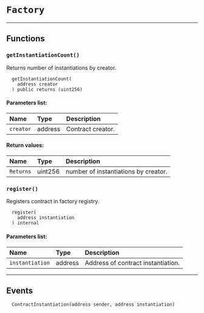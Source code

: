 [Factory]: #Factory
[Factory-isInstantiation-mapping-address----bool-]: #Factory-isInstantiation-mapping-address----bool-
[Factory-instantiations-mapping-address----address---]: #Factory-instantiations-mapping-address----address---
[Factory-getInstantiationCount-address-]: #Factory-getInstantiationCount-address-
[Factory-register-address-]: #Factory-register-address-
[Factory-ContractInstantiation-address-address-]: #Factory-ContractInstantiation-address-address-
[MultiSigWallet]: MultiSigWallet.md#MultiSigWallet
[MultiSigWallet-onlyModerator--]: MultiSigWallet.md#MultiSigWallet-onlyModerator--
[MultiSigWallet-onlyWallet--]: MultiSigWallet.md#MultiSigWallet-onlyWallet--
[MultiSigWallet-ownerDoesNotExist-address-]: MultiSigWallet.md#MultiSigWallet-ownerDoesNotExist-address-
[MultiSigWallet-ownerExists-address-]: MultiSigWallet.md#MultiSigWallet-ownerExists-address-
[MultiSigWallet-transactionExists-uint256-]: MultiSigWallet.md#MultiSigWallet-transactionExists-uint256-
[MultiSigWallet-confirmed-uint256-address-]: MultiSigWallet.md#MultiSigWallet-confirmed-uint256-address-
[MultiSigWallet-notConfirmed-uint256-address-]: MultiSigWallet.md#MultiSigWallet-notConfirmed-uint256-address-
[MultiSigWallet-notExecuted-uint256-]: MultiSigWallet.md#MultiSigWallet-notExecuted-uint256-
[MultiSigWallet-notNull-address-]: MultiSigWallet.md#MultiSigWallet-notNull-address-
[MultiSigWallet-validRequirement-uint256-uint256-]: MultiSigWallet.md#MultiSigWallet-validRequirement-uint256-uint256-
[MultiSigWallet-MAX_OWNER_COUNT-uint256]: MultiSigWallet.md#MultiSigWallet-MAX_OWNER_COUNT-uint256
[MultiSigWallet-transactions-mapping-uint256----struct-MultiSigWallet-Transaction-]: MultiSigWallet.md#MultiSigWallet-transactions-mapping-uint256----struct-MultiSigWallet-Transaction-
[MultiSigWallet-confirmations-mapping-uint256----mapping-address----bool--]: MultiSigWallet.md#MultiSigWallet-confirmations-mapping-uint256----mapping-address----bool--
[MultiSigWallet-isOwner-mapping-address----bool-]: MultiSigWallet.md#MultiSigWallet-isOwner-mapping-address----bool-
[MultiSigWallet-owners-address--]: MultiSigWallet.md#MultiSigWallet-owners-address--
[MultiSigWallet-moderator-address]: MultiSigWallet.md#MultiSigWallet-moderator-address
[MultiSigWallet-required-uint256]: MultiSigWallet.md#MultiSigWallet-required-uint256
[MultiSigWallet-transactionCount-uint256]: MultiSigWallet.md#MultiSigWallet-transactionCount-uint256
[MultiSigWallet-receive--]: MultiSigWallet.md#MultiSigWallet-receive--
[MultiSigWallet-constructor-address---uint256-]: MultiSigWallet.md#MultiSigWallet-constructor-address---uint256-
[MultiSigWallet-changeRequirement-uint256-]: MultiSigWallet.md#MultiSigWallet-changeRequirement-uint256-
[MultiSigWallet-submitTransaction-address-uint256-bytes-]: MultiSigWallet.md#MultiSigWallet-submitTransaction-address-uint256-bytes-
[MultiSigWallet-confirmTransaction-uint256-]: MultiSigWallet.md#MultiSigWallet-confirmTransaction-uint256-
[MultiSigWallet-revokeConfirmation-uint256-]: MultiSigWallet.md#MultiSigWallet-revokeConfirmation-uint256-
[MultiSigWallet-executeTransaction-uint256-]: MultiSigWallet.md#MultiSigWallet-executeTransaction-uint256-
[MultiSigWallet-isConfirmed-uint256-]: MultiSigWallet.md#MultiSigWallet-isConfirmed-uint256-
[MultiSigWallet-addTransaction-address-uint256-bytes-]: MultiSigWallet.md#MultiSigWallet-addTransaction-address-uint256-bytes-
[MultiSigWallet-getConfirmationCount-uint256-]: MultiSigWallet.md#MultiSigWallet-getConfirmationCount-uint256-
[MultiSigWallet-getTransactionCount-bool-bool-]: MultiSigWallet.md#MultiSigWallet-getTransactionCount-bool-bool-
[MultiSigWallet-getOwners--]: MultiSigWallet.md#MultiSigWallet-getOwners--
[MultiSigWallet-getConfirmations-uint256-]: MultiSigWallet.md#MultiSigWallet-getConfirmations-uint256-
[MultiSigWallet-getTransactionIds-uint256-uint256-bool-bool-]: MultiSigWallet.md#MultiSigWallet-getTransactionIds-uint256-uint256-bool-bool-
[MultiSigWallet-addAddress-address-]: MultiSigWallet.md#MultiSigWallet-addAddress-address-
[MultiSigWallet-removeAddess-address-]: MultiSigWallet.md#MultiSigWallet-removeAddess-address-
[MultiSigWallet-changeNewOwner-address-]: MultiSigWallet.md#MultiSigWallet-changeNewOwner-address-
[MultiSigWallet-Confirmation-address-uint256-]: MultiSigWallet.md#MultiSigWallet-Confirmation-address-uint256-
[MultiSigWallet-Revocation-address-uint256-]: MultiSigWallet.md#MultiSigWallet-Revocation-address-uint256-
[MultiSigWallet-Submission-uint256-]: MultiSigWallet.md#MultiSigWallet-Submission-uint256-
[MultiSigWallet-Execution-uint256-]: MultiSigWallet.md#MultiSigWallet-Execution-uint256-
[MultiSigWallet-ExecutionFailure-uint256-]: MultiSigWallet.md#MultiSigWallet-ExecutionFailure-uint256-
[MultiSigWallet-Deposit-address-uint256-]: MultiSigWallet.md#MultiSigWallet-Deposit-address-uint256-
[MultiSigWallet-OwnerAddition-address-]: MultiSigWallet.md#MultiSigWallet-OwnerAddition-address-
[MultiSigWallet-OwnerRemoval-address-]: MultiSigWallet.md#MultiSigWallet-OwnerRemoval-address-
[MultiSigWallet-RequirementChange-uint256-]: MultiSigWallet.md#MultiSigWallet-RequirementChange-uint256-
[MultiSigWallet-Transaction]: MultiSigWallet.md#MultiSigWallet-Transaction
[MultiSigWalletFactory]: MultiSigWalletFactory.md#MultiSigWalletFactory
[MultiSigWalletFactory-ownerToMultiSigWallet-mapping-address----contract-MultiSigWallet-]: MultiSigWalletFactory.md#MultiSigWalletFactory-ownerToMultiSigWallet-mapping-address----contract-MultiSigWallet-
[MultiSigWalletFactory-isAddressConnection-mapping-address----bool-]: MultiSigWalletFactory.md#MultiSigWalletFactory-isAddressConnection-mapping-address----bool-
[MultiSigWalletFactory-create-address---uint256-bytes8---address---bytes---uint256-]: MultiSigWalletFactory.md#MultiSigWalletFactory-create-address---uint256-bytes8---address---bytes---uint256-
[MultiSigWalletFactory-addAddress-bytes8---address---bytes---uint256-]: MultiSigWalletFactory.md#MultiSigWalletFactory-addAddress-bytes8---address---bytes---uint256-
[MultiSigWalletFactory-deleteAddress-address-bytes8---address---bytes---uint256-]: MultiSigWalletFactory.md#MultiSigWalletFactory-deleteAddress-address-bytes8---address---bytes---uint256-
[MultiSigWalletFactory-getAllAddress-address-]: MultiSigWalletFactory.md#MultiSigWalletFactory-getAllAddress-address-
[MultiSigWalletFactory-checkSameUser-address---]: MultiSigWalletFactory.md#MultiSigWalletFactory-checkSameUser-address---
[MultiSigWalletFactory-verifyIntegrity-bytes8---address---bytes---]: MultiSigWalletFactory.md#MultiSigWalletFactory-verifyIntegrity-bytes8---address---bytes---
[Recorder]: Recorder.md#Recorder
[Recorder-onlyModerator--]: Recorder.md#Recorder-onlyModerator--
[Recorder-mergeRequest-mapping-address----address-]: Recorder.md#Recorder-mergeRequest-mapping-address----address-
[Recorder-deposited-mapping-uint256----uint256-]: Recorder.md#Recorder-deposited-mapping-uint256----uint256-
[Recorder-trava-address]: Recorder.md#Recorder-trava-address
[Recorder-moderator-address]: Recorder.md#Recorder-moderator-address
[Recorder-nonce-uint256]: Recorder.md#Recorder-nonce-uint256
[Recorder-fee-uint256]: Recorder.md#Recorder-fee-uint256
[Recorder-constructor-address-uint256-]: Recorder.md#Recorder-constructor-address-uint256-
[Recorder-makeMergeRequest-address---bytes---uint256-]: Recorder.md#Recorder-makeMergeRequest-address---bytes---uint256-
[Recorder-cancelMergeRequest-address---bytes---uint256-uint256-]: Recorder.md#Recorder-cancelMergeRequest-address---bytes---uint256-uint256-
[Recorder-setFee-uint256-]: Recorder.md#Recorder-setFee-uint256-
[Recorder-setModerator-address-]: Recorder.md#Recorder-setModerator-address-
[Recorder-verifyIntegrity-address---bytes---uint256-]: Recorder.md#Recorder-verifyIntegrity-address---bytes---uint256-
[Recorder-withdraw-address-uint256-]: Recorder.md#Recorder-withdraw-address-uint256-
[Recorder-mergeRequestCreated-address-address-uint256-]: Recorder.md#Recorder-mergeRequestCreated-address-address-uint256-
[Recorder-mergeRequestCanceled-uint256-]: Recorder.md#Recorder-mergeRequestCanceled-uint256-
[Recorder-changeModerator-address-address-]: Recorder.md#Recorder-changeModerator-address-address-
[Recorder-changeFee-uint256-]: Recorder.md#Recorder-changeFee-uint256-
[Recorder-withdrawal-address-address-uint256-]: Recorder.md#Recorder-withdrawal-address-address-uint256-
[Recorder-deposit-address-uint256-]: Recorder.md#Recorder-deposit-address-uint256-
[Verifier]: Verifier.md#Verifier
[Verifier-public2address-bytes-]: Verifier.md#Verifier-public2address-bytes-
[Verifier-getMessageHash-bytes8-address-]: Verifier.md#Verifier-getMessageHash-bytes8-address-
[Verifier-getMessageHash-bytes-]: Verifier.md#Verifier-getMessageHash-bytes-
[Verifier-getMessageHash-bytes8---address---]: Verifier.md#Verifier-getMessageHash-bytes8---address---
[Verifier-getMessageHash-address---uint256-]: Verifier.md#Verifier-getMessageHash-address---uint256-
[Verifier-testAbi-bytes8-bytes-]: Verifier.md#Verifier-testAbi-bytes8-bytes-
[Verifier-getEthSignedMessageHash-bytes32-]: Verifier.md#Verifier-getEthSignedMessageHash-bytes32-
[Verifier-splitSignature-bytes-]: Verifier.md#Verifier-splitSignature-bytes-
[ERC20]: helper/ERC20.md#ERC20
[ERC20-_balances-mapping-address----uint256-]: helper/ERC20.md#ERC20-_balances-mapping-address----uint256-
[ERC20-_allowances-mapping-address----mapping-address----uint256--]: helper/ERC20.md#ERC20-_allowances-mapping-address----mapping-address----uint256--
[ERC20-_totalSupply-uint256]: helper/ERC20.md#ERC20-_totalSupply-uint256
[ERC20-_name-string]: helper/ERC20.md#ERC20-_name-string
[ERC20-_symbol-string]: helper/ERC20.md#ERC20-_symbol-string
[ERC20-_decimals-uint8]: helper/ERC20.md#ERC20-_decimals-uint8
[ERC20-constructor-string-string-uint8-]: helper/ERC20.md#ERC20-constructor-string-string-uint8-
[ERC20-name--]: helper/ERC20.md#ERC20-name--
[ERC20-symbol--]: helper/ERC20.md#ERC20-symbol--
[ERC20-decimals--]: helper/ERC20.md#ERC20-decimals--
[ERC20-totalSupply--]: helper/ERC20.md#ERC20-totalSupply--
[ERC20-balanceOf-address-]: helper/ERC20.md#ERC20-balanceOf-address-
[ERC20-transfer-address-uint256-]: helper/ERC20.md#ERC20-transfer-address-uint256-
[ERC20-allowance-address-address-]: helper/ERC20.md#ERC20-allowance-address-address-
[ERC20-approve-address-uint256-]: helper/ERC20.md#ERC20-approve-address-uint256-
[ERC20-transferFrom-address-address-uint256-]: helper/ERC20.md#ERC20-transferFrom-address-address-uint256-
[ERC20-increaseAllowance-address-uint256-]: helper/ERC20.md#ERC20-increaseAllowance-address-uint256-
[ERC20-decreaseAllowance-address-uint256-]: helper/ERC20.md#ERC20-decreaseAllowance-address-uint256-
[ERC20-_transfer-address-address-uint256-]: helper/ERC20.md#ERC20-_transfer-address-address-uint256-
[ERC20-_mint-address-uint256-]: helper/ERC20.md#ERC20-_mint-address-uint256-
[ERC20-_burn-address-uint256-]: helper/ERC20.md#ERC20-_burn-address-uint256-
[ERC20-_approve-address-address-uint256-]: helper/ERC20.md#ERC20-_approve-address-address-uint256-
[ERC20-_beforeTokenTransfer-address-address-uint256-]: helper/ERC20.md#ERC20-_beforeTokenTransfer-address-address-uint256-
[IERC20]: interfaces/IERC20.md#IERC20
[IERC20-decimals--]: interfaces/IERC20.md#IERC20-decimals--
[IERC20-totalSupply--]: interfaces/IERC20.md#IERC20-totalSupply--
[IERC20-balanceOf-address-]: interfaces/IERC20.md#IERC20-balanceOf-address-
[IERC20-transfer-address-uint256-]: interfaces/IERC20.md#IERC20-transfer-address-uint256-
[IERC20-allowance-address-address-]: interfaces/IERC20.md#IERC20-allowance-address-address-
[IERC20-approve-address-uint256-]: interfaces/IERC20.md#IERC20-approve-address-uint256-
[IERC20-transferFrom-address-address-uint256-]: interfaces/IERC20.md#IERC20-transferFrom-address-address-uint256-
[IERC20-Transfer-address-address-uint256-]: interfaces/IERC20.md#IERC20-Transfer-address-address-uint256-
[IERC20-Approval-address-address-uint256-]: interfaces/IERC20.md#IERC20-Approval-address-address-uint256-
[SafeMath]: libraries/SafeMath.md#SafeMath
[SafeMath-add-uint256-uint256-]: libraries/SafeMath.md#SafeMath-add-uint256-uint256-
[SafeMath-sub-uint256-uint256-]: libraries/SafeMath.md#SafeMath-sub-uint256-uint256-
[SafeMath-sub-uint256-uint256-string-]: libraries/SafeMath.md#SafeMath-sub-uint256-uint256-string-
[SafeMath-mul-uint256-uint256-]: libraries/SafeMath.md#SafeMath-mul-uint256-uint256-
[SafeMath-div-uint256-uint256-]: libraries/SafeMath.md#SafeMath-div-uint256-uint256-
[SafeMath-div-uint256-uint256-string-]: libraries/SafeMath.md#SafeMath-div-uint256-uint256-string-
[SafeMath-sqrrt-uint256-]: libraries/SafeMath.md#SafeMath-sqrrt-uint256-
[TravaToken]: mocks/TravaToken.md#TravaToken
[TravaToken-decimals--]: mocks/TravaToken.md#TravaToken-decimals--
[TravaToken-symbol--]: mocks/TravaToken.md#TravaToken-symbol--
[TravaToken-name--]: mocks/TravaToken.md#TravaToken-name--
[TravaToken-totalSupply--]: mocks/TravaToken.md#TravaToken-totalSupply--
[TravaToken-balanceOf-address-]: mocks/TravaToken.md#TravaToken-balanceOf-address-
[TravaToken-transfer-address-uint256-]: mocks/TravaToken.md#TravaToken-transfer-address-uint256-
[TravaToken-allowance-address-address-]: mocks/TravaToken.md#TravaToken-allowance-address-address-
[TravaToken-approve-address-uint256-]: mocks/TravaToken.md#TravaToken-approve-address-uint256-
[TravaToken-transferFrom-address-address-uint256-]: mocks/TravaToken.md#TravaToken-transferFrom-address-address-uint256-
[TravaToken-increaseAllowance-address-uint256-]: mocks/TravaToken.md#TravaToken-increaseAllowance-address-uint256-
[TravaToken-decreaseAllowance-address-uint256-]: mocks/TravaToken.md#TravaToken-decreaseAllowance-address-uint256-
[TravaToken-_transfer-address-address-uint256-]: mocks/TravaToken.md#TravaToken-_transfer-address-address-uint256-
[TravaToken-_mint-address-uint256-]: mocks/TravaToken.md#TravaToken-_mint-address-uint256-
[TravaToken-_burn-address-uint256-]: mocks/TravaToken.md#TravaToken-_burn-address-uint256-
[TravaToken-_approve-address-address-uint256-]: mocks/TravaToken.md#TravaToken-_approve-address-address-uint256-
[TravaToken-_burnFrom-address-uint256-]: mocks/TravaToken.md#TravaToken-_burnFrom-address-uint256-
[TravaToken-_msgSender--]: mocks/TravaToken.md#TravaToken-_msgSender--
# `Factory`





---



## Functions


### `getInstantiationCount()`
  
  Returns number of instantiations by creator.

  
```solidity
  getInstantiationCount(
    address creator
  ) public returns (uint256)
```

#### Parameters list:

| Name | Type | Description                                                          |
| :--- | :--- | :------------------------------------------------------------------- |
|`creator` | address | Contract creator.




#### Return values:
| Name                           | Type          | Description                                                                  |
| :----------------------------- | :------------ | :--------------------------------------------------------------------------- |
|`Returns`| uint256 | number of instantiations by creator.


### `register()`
  
  Registers contract in factory registry.

  
```solidity
  register(
    address instantiation
  ) internal
```

#### Parameters list:

| Name | Type | Description                                                          |
| :--- | :--- | :------------------------------------------------------------------- |
|`instantiation` | address | Address of contract instantiation.





---

## Events





```solidity
  ContractInstantiation(address sender, address instantiation)
```



